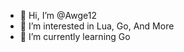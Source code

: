 - 👋 Hi, I’m @Awge12
- 👀 I’m interested in Lua, Go, And More
- 🌱 I’m currently learning Go

<!---
Awge12/Awge12 is a ✨ special ✨ repository because its `README.md` (this file) appears on your GitHub profile.
You can click the Preview link to take a look at your changes.
--->

